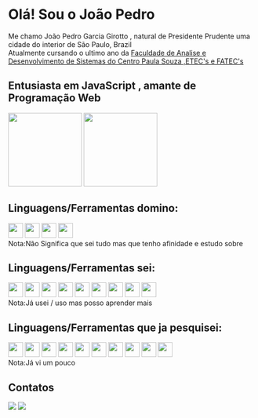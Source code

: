 <h1> Olá! Sou o João Pedro </h1>
Me chamo João Pedro Garcia Girotto , natural de Presidente Prudente uma cidade do interior de São Paulo, Brazil<br>
Atualmente cursando o ultimo ano da  <a href="https://www.cps.sp.gov.br/tipo-curso-etec/ams/">Faculdade de Analise e Desenvolvimento de Sistemas do Centro Paula Souza ,ETEC's e FATEC's</a><br>
<h2>Entusiasta em JavaScript , amante de Programação Web </h2>
  <div style="display:inline-block">
    <img height="150em" src="https://github-readme-stats.vercel.app/api/top-langs/?username=JP1005YT&layout=compact&langs_count=16&theme_dark"/>
    <img height="150em" src="https://github-readme-stats.vercel.app/api?username=JP1005YT&show_icons=true&theme-dark&include_all_commits=true&count_private=true"/>
  <div/>
  <div>
    <h2>Linguagens/Ferramentas domino:</h3>
      <img height=30 src="https://cdn.jsdelivr.net/gh/devicons/devicon/icons/vscode/vscode-original.svg" />
      <img height=30 src="https://cdn.jsdelivr.net/gh/devicons/devicon/icons/javascript/javascript-plain.svg" />
      <img height=30 src="https://cdn.jsdelivr.net/gh/devicons/devicon/icons/typescript/typescript-original.svg" />
      <img height=30 src="https://cdn.jsdelivr.net/gh/devicons/devicon/icons/nodejs/nodejs-original.svg" />
      <br> Nota:Não Significa que sei tudo mas que tenho afinidade e estudo sobre
    <h2>Linguagens/Ferramentas sei:</h3>
      <img height=30 src="https://cdn.jsdelivr.net/gh/devicons/devicon/icons/html5/html5-plain.svg" />
      <img height=30 src="https://cdn.jsdelivr.net/gh/devicons/devicon/icons/css3/css3-plain.svg" />
      <img height=30 src="https://cdn.jsdelivr.net/gh/devicons/devicon/icons/canva/canva-original.svg" />
      <img height=30 src="https://cdn.jsdelivr.net/gh/devicons/devicon/icons/github/github-original.svg" />
      <img height=30 src="https://cdn.jsdelivr.net/gh/devicons/devicon/icons/mysql/mysql-original.svg" />
      <img height=30 src="https://cdn.jsdelivr.net/gh/devicons/devicon/icons/npm/npm-original-wordmark.svg" />
      <img height=30 src="https://cdn.jsdelivr.net/gh/devicons/devicon/icons/photoshop/photoshop-plain.svg" />
      <img height=30 src="https://cdn.jsdelivr.net/gh/devicons/devicon/icons/php/php-original.svg" />
      <img height=30 src="https://cdn.jsdelivr.net/gh/devicons/devicon/icons/sass/sass-original.svg" />
      <br> Nota:Já usei / uso mas posso aprender mais
    <h2>Linguagens/Ferramentas que ja pesquisei:</h3>
      <img height=30 src="https://cdn.jsdelivr.net/gh/devicons/devicon/icons/cplusplus/cplusplus-original.svg" />
      <img height=30 src="https://cdn.jsdelivr.net/gh/devicons/devicon/icons/csharp/csharp-original.svg" />
      <img height=30 src="https://cdn.jsdelivr.net/gh/devicons/devicon/icons/electron/electron-original.svg" />
      <img height=30 src="https://cdn.jsdelivr.net/gh/devicons/devicon/icons/electron/electron-original.svg" />
      <img height=30 src="https://cdn.jsdelivr.net/gh/devicons/devicon/icons/figma/figma-original.svg" />
      <img height=30 src="https://cdn.jsdelivr.net/gh/devicons/devicon/icons/flutter/flutter-original.svg" />
      <img height=30 src="https://cdn.jsdelivr.net/gh/devicons/devicon/icons/nextjs/nextjs-original.svg" />
      <img height=30 src="https://cdn.jsdelivr.net/gh/devicons/devicon/icons/python/python-original.svg" />
      <img height=30 src="https://cdn.jsdelivr.net/gh/devicons/devicon/icons/vuejs/vuejs-original.svg" />
      <img height=30 src="https://cdn.jsdelivr.net/gh/devicons/devicon/icons/react/react-original.svg" />
      <br> Nota:Já vi um pouco
  <div/>
  <h2>Contatos</h2>
    <a href="mailto:godlolpro32@gmail.com"><img src="https://img.shields.io/badge/Gmail-D14836?style=for-the-badge&logo=gmail&logoColor=white"></a>
    <a href="https://www.linkedin.com/in/jo%C3%A3o-pedro-garcia-girotto-b49597259/"><img src="https://img.shields.io/badge/LinkedIn-0077B5?style=for-the-badge&logo=linkedin&logoColor=white"></a>
